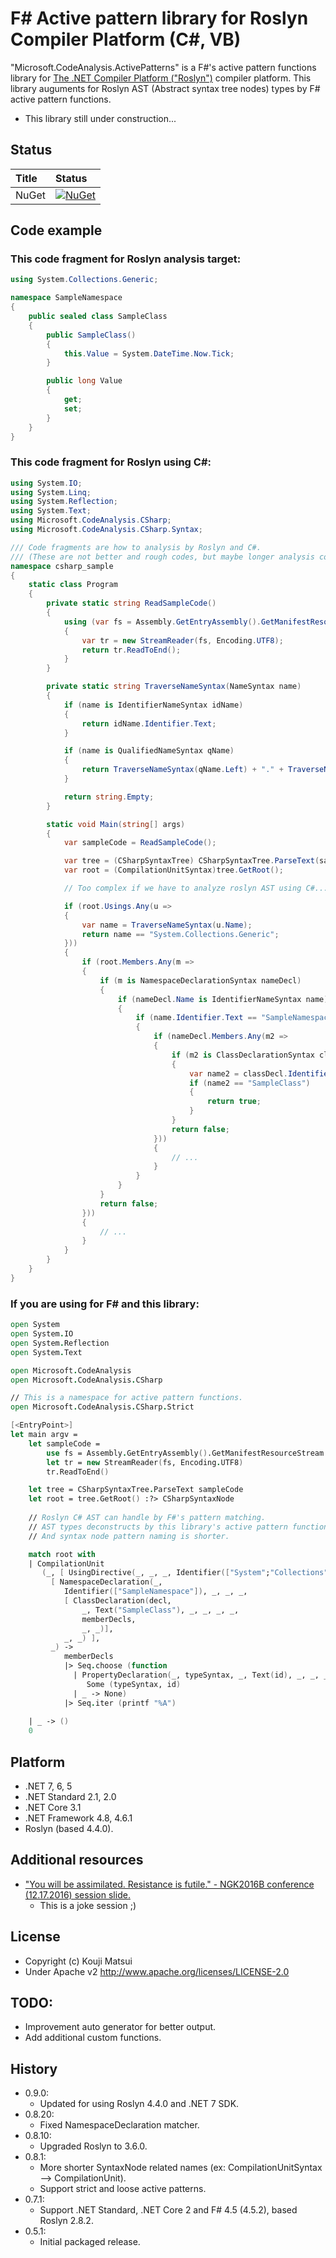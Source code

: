# F# Active pattern library for Roslyn Compiler Platform (C#, VB)

"Microsoft.CodeAnalysis.ActivePatterns" is a F#'s active pattern functions library for [The .NET Compiler Platform ("Roslyn")](https://github.com/dotnet/roslyn) compiler platform.
This library auguments for Roslyn AST (Abstract syntax tree nodes) types by F# active pattern functions.

* This library still under construction...

## Status

| Title | Status |
|:----|:----|
| NuGet | [![NuGet](https://img.shields.io/nuget/v/Microsoft.CodeAnalysis.ActivePatterns.svg?style=flat)](https://www.nuget.org/packages/Microsoft.CodeAnalysis.ActivePatterns) |

## Code example

### This code fragment for Roslyn analysis target:

```csharp
using System.Collections.Generic;

namespace SampleNamespace
{
    public sealed class SampleClass
    {
        public SampleClass()
        {
            this.Value = System.DateTime.Now.Tick;
        }

        public long Value
        {
            get;
            set;
        }
    }
}
```

### This code fragment for Roslyn using C#:

```csharp
using System.IO;
using System.Linq;
using System.Reflection;
using System.Text;
using Microsoft.CodeAnalysis.CSharp;
using Microsoft.CodeAnalysis.CSharp.Syntax;

/// Code fragments are how to analysis by Roslyn and C#.
/// (These are not better and rough codes, but maybe longer analysis codes by using C#...)
namespace csharp_sample
{
    static class Program
    {
        private static string ReadSampleCode()
        {
            using (var fs = Assembly.GetEntryAssembly().GetManifestResourceStream("csharp_standard_usage_sample.Sample.cs"))
            {
                var tr = new StreamReader(fs, Encoding.UTF8);
                return tr.ReadToEnd();
            }
        }

        private static string TraverseNameSyntax(NameSyntax name)
        {
            if (name is IdentifierNameSyntax idName)
            {
                return idName.Identifier.Text;
            }

            if (name is QualifiedNameSyntax qName)
            {
                return TraverseNameSyntax(qName.Left) + "." + TraverseNameSyntax(qName.Right);
            }

            return string.Empty;
        }

        static void Main(string[] args)
        {
            var sampleCode = ReadSampleCode();

            var tree = (CSharpSyntaxTree) CSharpSyntaxTree.ParseText(sampleCode);
            var root = (CompilationUnitSyntax)tree.GetRoot();

            // Too complex if we have to analyze roslyn AST using C#...

            if (root.Usings.Any(u =>
            {
                var name = TraverseNameSyntax(u.Name);
                return name == "System.Collections.Generic";
            }))
            {
                if (root.Members.Any(m =>
                {
                    if (m is NamespaceDeclarationSyntax nameDecl)
                    {
                        if (nameDecl.Name is IdentifierNameSyntax name)
                        {
                            if (name.Identifier.Text == "SampleNamespace")
                            {
                                if (nameDecl.Members.Any(m2 =>
                                {
                                    if (m2 is ClassDeclarationSyntax classDecl)
                                    {
                                        var name2 = classDecl.Identifier.Text;
                                        if (name2 == "SampleClass")
                                        {
                                            return true;
                                        }
                                    }
                                    return false;
                                }))
                                {
                                    // ...
                                }
                            }
                        }
                    }
                    return false;
                }))
                {
                    // ...
                }
            }
        }
    }
}
```

### If you are using for F# and this library:

```fsharp
open System
open System.IO
open System.Reflection
open System.Text

open Microsoft.CodeAnalysis
open Microsoft.CodeAnalysis.CSharp

// This is a namespace for active pattern functions.
open Microsoft.CodeAnalysis.CSharp.Strict

[<EntryPoint>]
let main argv =
    let sampleCode =
        use fs = Assembly.GetEntryAssembly().GetManifestResourceStream "Sample.cs"
        let tr = new StreamReader(fs, Encoding.UTF8)
        tr.ReadToEnd()

    let tree = CSharpSyntaxTree.ParseText sampleCode
    let root = tree.GetRoot() :?> CSharpSyntaxNode
        
    // Roslyn C# AST can handle by F#'s pattern matching.
    // AST types deconstructs by this library's active pattern functions.
    // And syntax node pattern naming is shorter.

    match root with
    | CompilationUnit
       (_, [ UsingDirective(_, _, _, Identifier(["System";"Collections";"Generic"]), _)], _,
         [ NamespaceDeclaration(_,
            Identifier(["SampleNamespace"]), _, _, _,
            [ ClassDeclaration(decl,
                _, Text("SampleClass"), _, _, _, _,
                memberDecls,
                _, _)],
            _, _) ],
         _) ->
            memberDecls
            |> Seq.choose (function
              | PropertyDeclaration(_, typeSyntax, _, Text(id), _, _, _, _) ->
                 Some (typeSyntax, id)
              | _ -> None)
            |> Seq.iter (printf "%A")
            
    | _ -> ()
    0
```

## Platform

* .NET 7, 6, 5
* .NET Standard 2.1, 2.0
* .NET Core 3.1
* .NET Framework 4.8, 4.6.1
* Roslyn (based 4.4.0).

## Additional resources

* ["You will be assimilated. Resistance is futile." - NGK2016B conference (12.17.2016) session slide.](http://www.slideshare.net/kekyo/documents-you-will-be-assimilated-resistance-is-futile)
  * This is a joke session ;)

## License

* Copyright (c) Kouji Matsui
* Under Apache v2 http://www.apache.org/licenses/LICENSE-2.0

## TODO:

* Improvement auto generator for better output.
* Add additional custom functions.

## History

* 0.9.0:
  * Updated for using Roslyn 4.4.0 and .NET 7 SDK.
* 0.8.20:
  * Fixed NamespaceDeclaration matcher.
* 0.8.10:
  * Upgraded Roslyn to 3.6.0.
* 0.8.1:
  * More shorter SyntaxNode related names (ex: CompilationUnitSyntax --> CompilationUnit).
  * Support strict and loose active patterns.
* 0.7.1:
  * Support .NET Standard, .NET Core 2 and F# 4.5 (4.5.2), based Roslyn 2.8.2.
* 0.5.1:
  * Initial packaged release.
